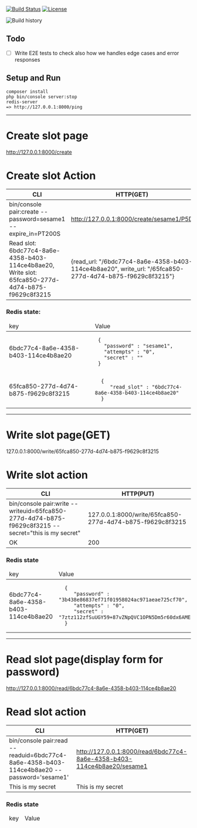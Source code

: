 
[![Build Status](https://travis-ci.com/Expirio/Expirio_Backend.svg?branch=develop)](https://travis-ci.com/Expirio/Expirio_Backend)
[![License](https://poser.pugx.org/apinstein/expiring-hash/license)](https://packagist.org/packages/apinstein/expiring-hash)

![Build history](https://buildstats.info/travisci/chart/Expirio/Expirio_Backend?branch=develop)

## Todo

- [ ] Write E2E tests to check also how we handles edge cases and error responses

## Setup and Run
```
composer install
php bin/console server:stop
redis-server
=> http://127.0.0.1:8000/ping
```



----
# Create slot page
http://127.0.0.1:8000/create

# Create slot Action
| CLI | HTTP(GET) |
|-- |--- |
| bin/console pair:create --password=sesame1 --expire_in=PT200S | http://127.0.0.1:8000/create/sesame1/P5D |
| Read slot: 6bdc77c4-8a6e-4358-b403-114ce4b8ae20, Write slot: 65fca850-277d-4d74-b875-f9629c8f3215 | {read_url:	"/6bdc77c4-8a6e-4358-b403-114ce4b8ae20", write_url:	"/65fca850-277d-4d74-b875-f9629c8f3215"} |


### Redis state:
<table>
  <thead>
    <td>key</td>
    <td>Value</td>
  </thead>

  <tr>
    <td>6bdc77c4-8a6e-4358-b403-114ce4b8ae20</td>
    <td>
       
     {
       "password" : "sesame1",
       "attempts" : "0",
       "secret" : ""
     }
        
   </td>
  </tr>
  <tr>
    <td>65fca850-277d-4d74-b875-f9629c8f3215</td>
    <td>
       
      {
         "read_slot" : "6bdc77c4-8a6e-4358-b403-114ce4b8ae20"
      }
        
   </td>
  </tr>
 </table>

--- 
# Write slot page(GET)

127.0.0.1:8000/write/65fca850-277d-4d74-b875-f9629c8f3215

# Write slot action

| CLI | HTTP(PUT) |
|-- |--- |
| bin/console pair:write --writeuid=65fca850-277d-4d74-b875-f9629c8f3215 --secret="this is my secret" | 127.0.0.1:8000/write/65fca850-277d-4d74-b875-f9629c8f3215 |
| OK | 200 |  

### Redis state 

<table>
  <thead>
    <td>key</td>
    <td>Value</td>
  </thead>

  <tr>
    <td>6bdc77c4-8a6e-4358-b403-114ce4b8ae20</td>
    <td>
       
      {
         "password" : "3b438e86837ef71f01958024ac971aeae725cf70",
         "attempts" : "0",
         "secret" : "7ztz112zfSuUGY59+87vZNpQVC1OPN5Dm5r60dx6AME="
      }
        
   </td>
  </tr>
 </table>

---
# Read slot page(display form for password)
http://127.0.0.1:8000/read/6bdc77c4-8a6e-4358-b403-114ce4b8ae20

# Read slot action

| CLI | HTTP(GET) | 
|--- |--- |
| bin/console pair:read --readuid=6bdc77c4-8a6e-4358-b403-114ce4b8ae20 --password='sesame1' | http://127.0.0.1:8000/read/6bdc77c4-8a6e-4358-b403-114ce4b8ae20/sesame1 |
| This is my secret | This is my secret  |


### Redis state

<table>
  <thead>
    <td>key</td>
    <td>Value</td>
  </thead>
 </table>
